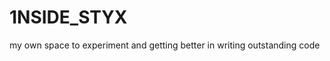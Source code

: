 <html>
  <head>
    <h1>1NSIDE_STYX</h1>
  <head>
  <body>
    <p>my own space to experiment and getting better in writing outstanding code</p>
  </body>
 </html>
    
